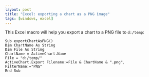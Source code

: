 ```yaml
---
layout: post
title: "Excel: exporting a chart as a PNG image"
tags: [windows, excel]
---
```


This Excel macro will help you export a chart to a PNG file to `d:/temp`:

```
Sub exportChartAsPNG()
Dim ChartName As String
Dim File As String
ChartName = ActiveChart.Name
File = "d:/temp/"
ActiveChart.Export Filename:=File & ChartName & ".png", FilterName:="PNG"
End Sub
```
